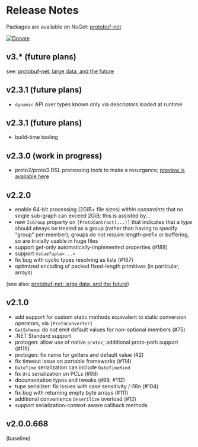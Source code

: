 # Release Notes

Packages are available on NuGet: [protobuf-net](https://www.nuget.org/packages/protobuf-net)

[![Donate](https://liberapay.com/assets/widgets/donate.svg)](https://liberapay.com/protobuf-net/donate)

## v3.* (future plans)

see: [protobuf-net: large data, and the future](http://blog.marcgravell.com/2017/05/protobuf-net-large-data-and-future.html)

## v2.3.1 (future plans)

- `dynamic` API over types known only via descriptors loaded at runtime

## v2.3.1 (future plans)

- build-time tooling

## v2.3.0 (work in progress)

- proto2/proto3 DSL processing tools to make a resurgance; [preview is available here](https://protogen.marcgravell.com/)

## v2.2.0

- enable 64-bit processing (2GiB+ file sizes) *within constraints* that no single sub-graph can exceed 2GiB; this is assisted by...
- new `IsGroup` property on `[ProtoContract(...)]` that indicates that a type should always be treated as a group (rather than having to specify "group" per-member); groups do not require length-prefix or buffering, so are trivially usable in huge files
- support get-only automatically-implemented properties (#188)
- support `ValueTuple<...>`
- fix bug with cyclic types resolving as lists (#167)
- optimized encoding of packed fixed-length primitives (in particular, arrays)

(see also: [protobuf-net: large data, and the future](http://blog.marcgravell.com/2017/05/protobuf-net-large-data-and-future.html))

## v2.1.0

- add support for custom static methods equivalent to static conversion operators, via `[ProtoConverter]`
- `GetSchema`: do not emit default values for non-optional members (#75)
- .NET Standard support
- protogen: allow use of native `protoc`; additional proto-path support (#119)
- protogen: fix name for getters and default value (#2)
- fix timeout issue on portable frameworks (#114)
- `DateTime` serialization can include `DateTimeKind`
- fix `Uri` serialization on PCLs (#98)
- documentation typos and tweaks (#99, #112)
- tupe serializer: fix issues with case sensitivity / i18n (#104)
- fix bug with returning empty byte arrays (#111)
- additional convenience `Deserilize` overload (#12)
- support serialization-context-aware callback methods

## v2.0.0.668

(baseline)